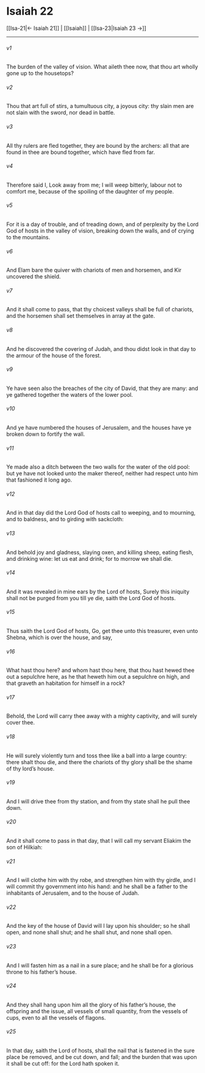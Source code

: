 # Isaiah 22

[[Isa-21|← Isaiah 21]] | [[Isaiah]] | [[Isa-23|Isaiah 23 →]]
***

###### v1
The burden of the valley of vision. What aileth thee now, that thou art wholly gone up to the housetops?
###### v2
Thou that art full of stirs, a tumultuous city, a joyous city: thy slain men are not slain with the sword, nor dead in battle.
###### v3
All thy rulers are fled together, they are bound by the archers: all that are found in thee are bound together, which have fled from far.
###### v4
Therefore said I, Look away from me; I will weep bitterly, labour not to comfort me, because of the spoiling of the daughter of my people.
###### v5
For it is a day of trouble, and of treading down, and of perplexity by the Lord God of hosts in the valley of vision, breaking down the walls, and of crying to the mountains.
###### v6
And Elam bare the quiver with chariots of men and horsemen, and Kir uncovered the shield.
###### v7
And it shall come to pass, that thy choicest valleys shall be full of chariots, and the horsemen shall set themselves in array at the gate.
###### v8
And he discovered the covering of Judah, and thou didst look in that day to the armour of the house of the forest.
###### v9
Ye have seen also the breaches of the city of David, that they are many: and ye gathered together the waters of the lower pool.
###### v10
And ye have numbered the houses of Jerusalem, and the houses have ye broken down to fortify the wall.
###### v11
Ye made also a ditch between the two walls for the water of the old pool: but ye have not looked unto the maker thereof, neither had respect unto him that fashioned it long ago.
###### v12
And in that day did the Lord God of hosts call to weeping, and to mourning, and to baldness, and to girding with sackcloth:
###### v13
And behold joy and gladness, slaying oxen, and killing sheep, eating flesh, and drinking wine: let us eat and drink; for to morrow we shall die.
###### v14
And it was revealed in mine ears by the Lord of hosts, Surely this iniquity shall not be purged from you till ye die, saith the Lord God of hosts.
###### v15
Thus saith the Lord God of hosts, Go, get thee unto this treasurer, even unto Shebna, which is over the house, and say,
###### v16
What hast thou here? and whom hast thou here, that thou hast hewed thee out a sepulchre here, as he that heweth him out a sepulchre on high, and that graveth an habitation for himself in a rock?
###### v17
Behold, the Lord will carry thee away with a mighty captivity, and will surely cover thee.
###### v18
He will surely violently turn and toss thee like a ball into a large country: there shalt thou die, and there the chariots of thy glory shall be the shame of thy lord’s house.
###### v19
And I will drive thee from thy station, and from thy state shall he pull thee down.
###### v20
And it shall come to pass in that day, that I will call my servant Eliakim the son of Hilkiah:
###### v21
And I will clothe him with thy robe, and strengthen him with thy girdle, and I will commit thy government into his hand: and he shall be a father to the inhabitants of Jerusalem, and to the house of Judah.
###### v22
And the key of the house of David will I lay upon his shoulder; so he shall open, and none shall shut; and he shall shut, and none shall open.
###### v23
And I will fasten him as a nail in a sure place; and he shall be for a glorious throne to his father’s house.
###### v24
And they shall hang upon him all the glory of his father’s house, the offspring and the issue, all vessels of small quantity, from the vessels of cups, even to all the vessels of flagons.
###### v25
In that day, saith the Lord of hosts, shall the nail that is fastened in the sure place be removed, and be cut down, and fall; and the burden that was upon it shall be cut off: for the Lord hath spoken it. 

